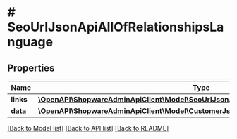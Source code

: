 # # SeoUrlJsonApiAllOfRelationshipsLanguage

## Properties

Name | Type | Description | Notes
------------ | ------------- | ------------- | -------------
**links** | [**\OpenAPI\ShopwareAdminApiClient\Model\SeoUrlJsonApiAllOfRelationshipsLanguageLinks**](SeoUrlJsonApiAllOfRelationshipsLanguageLinks.md) |  | [optional]
**data** | [**\OpenAPI\ShopwareAdminApiClient\Model\CustomerJsonApiAllOfRelationshipsLanguageData**](CustomerJsonApiAllOfRelationshipsLanguageData.md) |  | [optional]

[[Back to Model list]](../../README.md#models) [[Back to API list]](../../README.md#endpoints) [[Back to README]](../../README.md)
